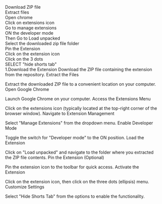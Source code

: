 Download ZIP file <br>
Extract files<br>
Open chrome<br>
Click on extensions icon<br>
Go to manage extensions<br>
ON the developer mode<br>
Then Go to Load unpacked<br>
Select the downloaded zip file folder<br>
Pin the Extension<br>
Click on the extension icon<br>
Click on the 3 dots<br>
SELECT "hide shorts tab"<br>
1.Download the Extension
  Download the ZIP file containing the extension from the repository.
  Extract the Files

Extract the downloaded ZIP file to a convenient location on your computer.
Open Google Chrome

Launch Google Chrome on your computer.
Access the Extensions Menu

Click on the extensions icon (typically located at the top-right corner of the browser window).
Navigate to Extension Management

Select "Manage Extensions" from the dropdown menu.
Enable Developer Mode

Toggle the switch for "Developer mode" to the ON position.
Load the Extension

Click on "Load unpacked" and navigate to the folder where you extracted the ZIP file contents.
Pin the Extension (Optional)

Pin the extension icon to the toolbar for quick access.
Activate the Extension

Click on the extension icon, then click on the three dots (ellipsis) menu.
Customize Settings

Select "Hide Shorts Tab" from the options to enable the functionality.

